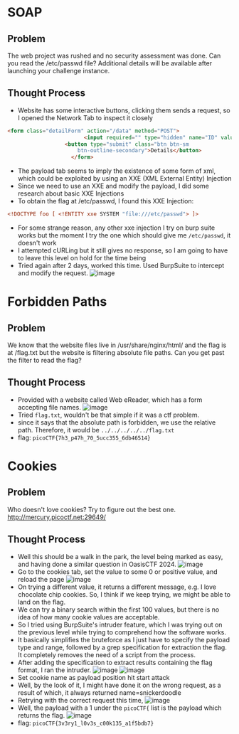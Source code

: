 # SOAP
## Problem
The web project was rushed and no security assessment was done. Can you read the /etc/passwd file?
Additional details will be available after launching your challenge instance.
## Thought Process
- Website has some interactive buttons, clicking them sends a request, so I opened the Network Tab to inspect it closely
```html
<form class="detailForm" action="/data" method="POST">
                        <input required="" type="hidden" name="ID" value="1">
                  <button type="submit" class="btn btn-sm
                      btn-outline-secondary">Details</button>
                    </form>
```
- The payload tab seems to imply the existence of some form of xml, which could be exploited by using an XXE (XML External Entity) Injection
- Since we need to use an XXE and modify the payload, I did some research about basic XXE Injections
- To obtain the flag at /etc/passwd, I found this XXE Injection:
```xml
<!DOCTYPE foo [ <!ENTITY xxe SYSTEM "file:///etc/passwd"> ]>
```
- For some strange reason, any other xxe injection I try on burp suite works but the moment I try the one which should give me `/etc/passwd`, it doesn't work
- I attempted cURLing but it still gives no response, so I am going to have to leave this level on hold for the time being
- Tried again after 2 days, worked this time. Used BurpSuite to intercept and modify the request.
![image](https://github.com/user-attachments/assets/cdd8fa82-bd6f-421c-81e8-98bff1cb3e02)
# Forbidden Paths
## Problem
We know that the website files live in /usr/share/nginx/html/ and the flag is at /flag.txt but the website is filtering absolute file paths. Can you get past the filter to read the flag?
## Thought Process
- Provided with a website called Web eReader, which has a form accepting file names.
![image](https://github.com/user-attachments/assets/81357433-e42c-4148-9791-a7cca3b9160a)
- Tried `flag.txt`, wouldn't be that simple if it was a ctf problem.
- since it says that the absolute path is forbidden, we use the relative path. Therefore, it would be `../../../../../flag.txt`
- flag: `picoCTF{7h3_p47h_70_5ucc355_6db46514}`
# Cookies
## Problem
Who doesn't love cookies? Try to figure out the best one. http://mercury.picoctf.net:29649/
## Thought Process
- Well this should be a walk in the park, the level being marked as easy, and having done a similar question in OasisCTF 2024.
![image](https://github.com/user-attachments/assets/7265b468-71fb-4d8c-b322-c589ebd2d21a)
- Go to the cookies tab, set the value to some 0 or positive value, and reload the page
![image](https://github.com/user-attachments/assets/44594854-3f0a-4ac7-a06f-0ecdf6e24b71)
- On trying a different value, it returns a different message, e.g. I love chocolate chip cookies. So, I think if we keep trying, we might be able to land on the flag.
- We can try a binary search within the first 100 values, but there is no idea of how many cookie values are acceptable.
- So I tried using BurpSuite's intruder feature, which I was trying out on the previous level while trying to comprehend how the software works.
- It basically simplifies the bruteforce as I just have to specify the payload type and range, followed by a grep specification for extraction the flag. It completely removes the need of a script from the process.
- After adding the specification to extract results containing the flag format, I ran the intruder.
![image](https://github.com/user-attachments/assets/85737b18-4dd6-4d89-baed-09779b83a42b)
![image](https://github.com/user-attachments/assets/91fa4e18-ca33-46b0-8207-8c5440dfe72e)
- Set cookie name as payload position hit start attack
- Well, by the look of it, I might have done it on the wrong request, as a result of which, it always returned name=snickerdoodle
- Retrying with the correct request this time,
![image](https://github.com/user-attachments/assets/411eb00d-e628-4e5e-bf89-f98365e81b7d)
- Well, the payload with a 1 under the `picoCTF{` list is the payload which returns the flag.
![image](https://github.com/user-attachments/assets/f11f207d-292d-4ee4-ae21-e5f9a9b68281)
- flag: `picoCTF{3v3ry1_l0v3s_c00k135_a1f5bdb7}`




